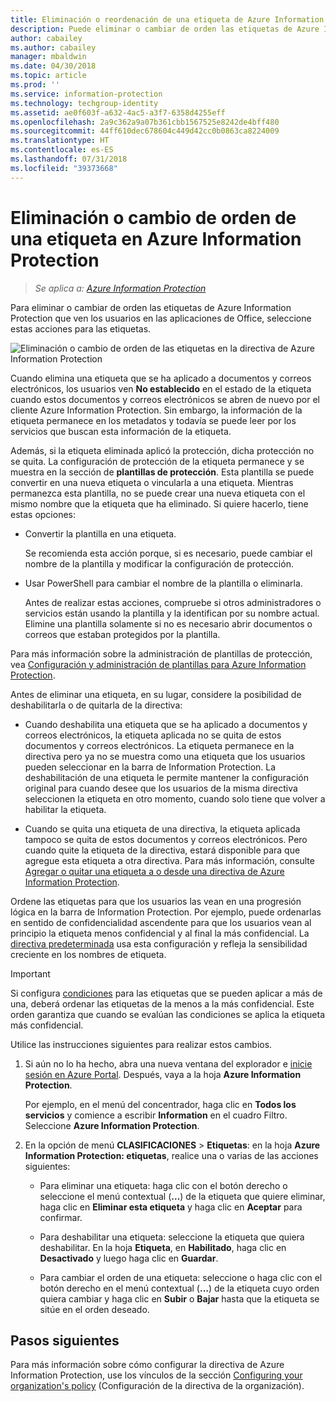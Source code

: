 ```yaml
---
title: Eliminación o reordenación de una etiqueta de Azure Information Protection
description: Puede eliminar o cambiar de orden las etiquetas de Azure Information Protection que ven los usuarios.
author: cabailey
ms.author: cabailey
manager: mbaldwin
ms.date: 04/30/2018
ms.topic: article
ms.prod: ''
ms.service: information-protection
ms.technology: techgroup-identity
ms.assetid: ae0f603f-a632-4ac5-a3f7-6358d4255eff
ms.openlocfilehash: 2a9c362a9a07b361cbb1567525e8242de4bff480
ms.sourcegitcommit: 44ff610dec678604c449d42cc0b0863ca8224009
ms.translationtype: HT
ms.contentlocale: es-ES
ms.lasthandoff: 07/31/2018
ms.locfileid: "39373668"
---
```

# <a name="how-to-delete-or-reorder-a-label-for-azure-information-protection"></a>Eliminación o cambio de orden de una etiqueta en Azure Information Protection

>*Se aplica a: [Azure Information Protection](https://azure.microsoft.com/pricing/details/information-protection)*

Para eliminar o cambiar de orden las etiquetas de Azure Information Protection que ven los usuarios en las aplicaciones de Office, seleccione estas acciones para las etiquetas.

![Eliminación o cambio de orden de las etiquetas en la directiva de Azure Information Protection](../media/info-protect-contextmenu.png)

Cuando elimina una etiqueta que se ha aplicado a documentos y correos electrónicos, los usuarios ven **No establecido** en el estado de la etiqueta cuando estos documentos y correos electrónicos se abren de nuevo por el cliente Azure Information Protection. Sin embargo, la información de la etiqueta permanece en los metadatos y todavía se puede leer por los servicios que buscan esta información de la etiqueta.

Además, si la etiqueta eliminada aplicó la protección, dicha protección no se quita. La configuración de protección de la etiqueta permanece y se muestra en la sección de **plantillas de protección**. Esta plantilla se puede convertir en una nueva etiqueta o vincularla a una etiqueta. Mientras permanezca esta plantilla, no se puede crear una nueva etiqueta con el mismo nombre que la etiqueta que ha eliminado. Si quiere hacerlo, tiene estas opciones:

- Convertir la plantilla en una etiqueta. 
    
    Se recomienda esta acción porque, si es necesario, puede cambiar el nombre de la plantilla y modificar la configuración de protección.

- Usar PowerShell para cambiar el nombre de la plantilla o eliminarla.
    
    Antes de realizar estas acciones, compruebe si otros administradores o servicios están usando la plantilla y la identifican por su nombre actual. Elimine una plantilla solamente si no es necesario abrir documentos o correos que estaban protegidos por la plantilla.

Para más información sobre la administración de plantillas de protección, vea [Configuración y administración de plantillas para Azure Information Protection](configure-policy-templates.md).

Antes de eliminar una etiqueta, en su lugar, considere la posibilidad de deshabilitarla o de quitarla de la directiva:
    
- Cuando deshabilita una etiqueta que se ha aplicado a documentos y correos electrónicos, la etiqueta aplicada no se quita de estos documentos y correos electrónicos. La etiqueta permanece en la directiva pero ya no se muestra como una etiqueta que los usuarios pueden seleccionar en la barra de Information Protection. La deshabilitación de una etiqueta le permite mantener la configuración original para cuando desee que los usuarios de la misma directiva seleccionen la etiqueta en otro momento, cuando solo tiene que volver a habilitar la etiqueta.

- Cuando se quita una etiqueta de una directiva, la etiqueta aplicada tampoco se quita de estos documentos y correos electrónicos. Pero cuando quite la etiqueta de la directiva, estará disponible para que agregue esta etiqueta a otra directiva. Para más información, consulte [Agregar o quitar una etiqueta a o desde una directiva de Azure Information Protection](configure-policy-add-remove-label.md).

Ordene las etiquetas para que los usuarios las vean en una progresión lógica en la barra de Information Protection. Por ejemplo, puede ordenarlas en sentido de confidencialidad ascendente para que los usuarios vean al principio la etiqueta menos confidencial y al final la más confidencial. La [directiva predeterminada](configure-policy-default.md) usa esta configuración y refleja la sensibilidad creciente en los nombres de etiqueta.

> [!IMPORTANT]
>Si configura [condiciones](configure-policy-classification.md) para las etiquetas que se pueden aplicar a más de una, deberá ordenar las etiquetas de la menos a la más confidencial. Este orden garantiza que cuando se evalúan las condiciones se aplica la etiqueta más confidencial.


Utilice las instrucciones siguientes para realizar estos cambios.

1. Si aún no lo ha hecho, abra una nueva ventana del explorador e [inicie sesión en Azure Portal](configure-policy.md#signing-in-to-the-azure-portal). Después, vaya a la hoja **Azure Information Protection**. 
    
    Por ejemplo, en el menú del concentrador, haga clic en **Todos los servicios** y comience a escribir **Information** en el cuadro Filtro. Seleccione **Azure Information Protection**.

2. En la opción de menú **CLASIFICACIONES** > **Etiquetas**: en la hoja **Azure Information Protection: etiquetas**, realice una o varias de las acciones siguientes: 

    - Para eliminar una etiqueta: haga clic con el botón derecho o seleccione el menú contextual (**...**) de la etiqueta que quiere eliminar, haga clic en **Eliminar esta etiqueta** y haga clic en **Aceptar** para confirmar. 

    - Para deshabilitar una etiqueta: seleccione la etiqueta que quiera deshabilitar. En la hoja **Etiqueta**, en **Habilitado**, haga clic en **Desactivado** y luego haga clic en **Guardar**.

    - Para cambiar el orden de una etiqueta: seleccione o haga clic con el botón derecho en el menú contextual (**...**) de la etiqueta cuyo orden quiera cambiar y haga clic en **Subir** o **Bajar** hasta que la etiqueta se sitúe en el orden deseado.  

## <a name="next-steps"></a>Pasos siguientes

Para más información sobre cómo configurar la directiva de Azure Information Protection, use los vínculos de la sección [Configuring your organization's policy](configure-policy.md#configuring-your-organizations-policy) (Configuración de la directiva de la organización).  


